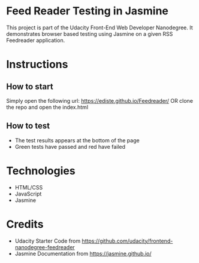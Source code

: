 # Feed Reader Testing in Jasmine
This project is part of the Udacity Front-End Web Developer Nanodegree. 
It demonstrates browser based testing using Jasmine on a given RSS Feedreader application.

# Instructions

## How to start
Simply open the following url: https://ediste.github.io/Feedreader/ OR clone the repo and open the index.html

## How to test
- The test results appears at the bottom of the page
- Green tests have passed and red have failed

# Technologies
- HTML/CSS
- JavaScript
- Jasmine

# Credits
- Udacity Starter Code from https://github.com/udacity/frontend-nanodegree-feedreader
- Jasmine Documentation from https://jasmine.github.io/